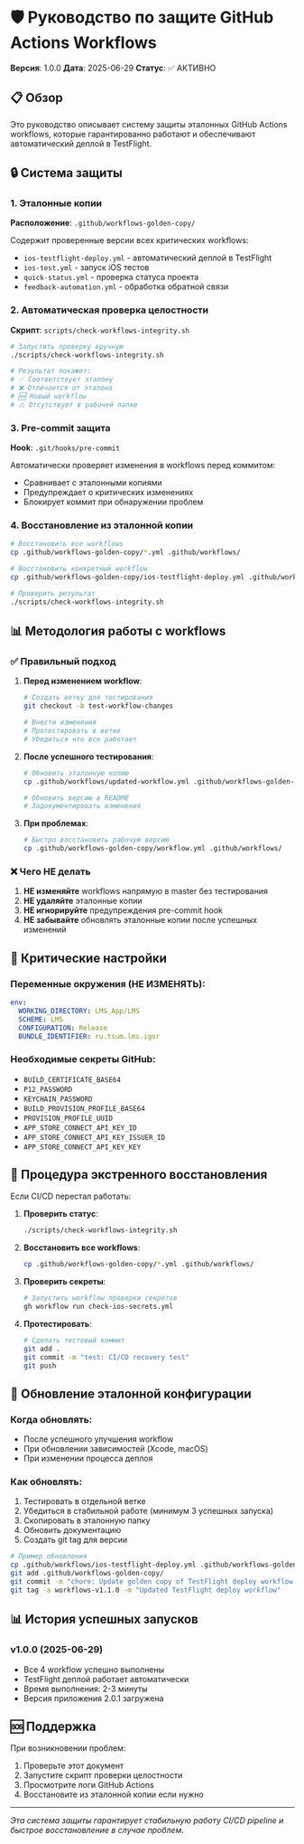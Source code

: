 # 🛡️ Руководство по защите GitHub Actions Workflows

**Версия**: 1.0.0
**Дата**: 2025-06-29
**Статус**: ✅ АКТИВНО

## 📋 Обзор

Это руководство описывает систему защиты эталонных GitHub Actions workflows, которые гарантированно работают и обеспечивают автоматический деплой в TestFlight.

## 🔒 Система защиты

### 1. Эталонные копии

**Расположение**: `.github/workflows-golden-copy/`

Содержит проверенные версии всех критических workflows:
- `ios-testflight-deploy.yml` - автоматический деплой в TestFlight
- `ios-test.yml` - запуск iOS тестов
- `quick-status.yml` - проверка статуса проекта
- `feedback-automation.yml` - обработка обратной связи

### 2. Автоматическая проверка целостности

**Скрипт**: `scripts/check-workflows-integrity.sh`

```bash
# Запустить проверку вручную
./scripts/check-workflows-integrity.sh

# Результат покажет:
# ✅ Соответствует эталону
# ❌ Отличается от эталона
# 🆕 Новый workflow
# ⚠️ Отсутствует в рабочей папке
```

### 3. Pre-commit защита

**Hook**: `.git/hooks/pre-commit`

Автоматически проверяет изменения в workflows перед коммитом:
- Сравнивает с эталонными копиями
- Предупреждает о критических изменениях
- Блокирует коммит при обнаружении проблем

### 4. Восстановление из эталонной копии

```bash
# Восстановить все workflows
cp .github/workflows-golden-copy/*.yml .github/workflows/

# Восстановить конкретный workflow
cp .github/workflows-golden-copy/ios-testflight-deploy.yml .github/workflows/

# Проверить результат
./scripts/check-workflows-integrity.sh
```

## 📊 Методология работы с workflows

### ✅ Правильный подход

1. **Перед изменением workflow**:
   ```bash
   # Создать ветку для тестирования
   git checkout -b test-workflow-changes
   
   # Внести изменения
   # Протестировать в ветке
   # Убедиться что все работает
   ```

2. **После успешного тестирования**:
   ```bash
   # Обновить эталонную копию
   cp .github/workflows/updated-workflow.yml .github/workflows-golden-copy/
   
   # Обновить версию в README
   # Задокументировать изменения
   ```

3. **При проблемах**:
   ```bash
   # Быстро восстановить рабочую версию
   cp .github/workflows-golden-copy/workflow.yml .github/workflows/
   ```

### ❌ Чего НЕ делать

1. **НЕ изменяйте** workflows напрямую в master без тестирования
2. **НЕ удаляйте** эталонные копии
3. **НЕ игнорируйте** предупреждения pre-commit hook
4. **НЕ забывайте** обновлять эталонные копии после успешных изменений

## 🚨 Критические настройки

### Переменные окружения (НЕ ИЗМЕНЯТЬ):
```yaml
env:
  WORKING_DIRECTORY: LMS_App/LMS
  SCHEME: LMS
  CONFIGURATION: Release
  BUNDLE_IDENTIFIER: ru.tsum.lms.igor
```

### Необходимые секреты GitHub:
- `BUILD_CERTIFICATE_BASE64`
- `P12_PASSWORD`
- `KEYCHAIN_PASSWORD`
- `BUILD_PROVISION_PROFILE_BASE64`
- `PROVISION_PROFILE_UUID`
- `APP_STORE_CONNECT_API_KEY_ID`
- `APP_STORE_CONNECT_API_KEY_ISSUER_ID`
- `APP_STORE_CONNECT_API_KEY_KEY`

## 📝 Процедура экстренного восстановления

Если CI/CD перестал работать:

1. **Проверить статус**:
   ```bash
   ./scripts/check-workflows-integrity.sh
   ```

2. **Восстановить все workflows**:
   ```bash
   cp .github/workflows-golden-copy/*.yml .github/workflows/
   ```

3. **Проверить секреты**:
   ```bash
   # Запустить workflow проверки секретов
   gh workflow run check-ios-secrets.yml
   ```

4. **Протестировать**:
   ```bash
   # Сделать тестовый коммит
   git add .
   git commit -m "test: CI/CD recovery test"
   git push
   ```

## 🔄 Обновление эталонной конфигурации

### Когда обновлять:
- После успешного улучшения workflow
- При обновлении зависимостей (Xcode, macOS)
- При изменении процесса деплоя

### Как обновлять:
1. Тестировать в отдельной ветке
2. Убедиться в стабильной работе (минимум 3 успешных запуска)
3. Скопировать в эталонную папку
4. Обновить документацию
5. Создать git tag для версии

```bash
# Пример обновления
cp .github/workflows/ios-testflight-deploy.yml .github/workflows-golden-copy/
git add .github/workflows-golden-copy/
git commit -m "chore: Update golden copy of TestFlight deploy workflow v1.1.0"
git tag -a workflows-v1.1.0 -m "Updated TestFlight deploy workflow"
```

## 📊 История успешных запусков

### v1.0.0 (2025-06-29)
- Все 4 workflow успешно выполнены
- TestFlight деплой работает автоматически
- Время выполнения: 2-3 минуты
- Версия приложения 2.0.1 загружена

## 🆘 Поддержка

При возникновении проблем:
1. Проверьте этот документ
2. Запустите скрипт проверки целостности
3. Просмотрите логи GitHub Actions
4. Восстановите из эталонной копии если нужно

---

*Эта система защиты гарантирует стабильную работу CI/CD pipeline и быстрое восстановление в случае проблем.* 